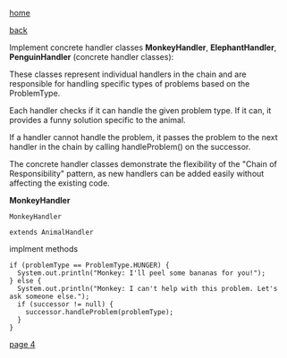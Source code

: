 [home](./page01.md)

[back](./page02.md)

Implement concrete handler classes **MonkeyHandler**, **ElephantHandler**, **PenguinHandler** (concrete handler classes):

These classes represent individual handlers in the chain and are responsible for handling specific types of problems based on the ProblemType.

Each handler checks if it can handle the given problem type. If it can, it provides a funny solution specific to the animal.

If a handler cannot handle the problem, it passes the problem to the next handler in the chain by calling handleProblem() on the successor.

The concrete handler classes demonstrate the flexibility of the "Chain of Responsibility" pattern, as new handlers can be added easily without affecting the existing code.
    
**MonkeyHandler**

```
MonkeyHandler
```

```
extends AnimalHandler
```

implment methods

```
if (problemType == ProblemType.HUNGER) {
  System.out.println("Monkey: I'll peel some bananas for you!");
} else {
  System.out.println("Monkey: I can't help with this problem. Let's ask someone else.");
  if (successor != null) {
    successor.handleProblem(problemType);
  }
}
```  

[page 4](./page04.md)
